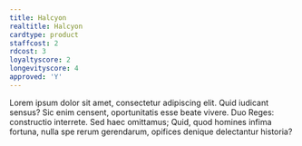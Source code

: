 ```yaml
---
title: Halcyon
realtitle: Halcyon
cardtype: product
staffcost: 2
rdcost: 3
loyaltyscore: 2
longevityscore: 4
approved: 'Y'
---
```


Lorem ipsum dolor sit amet, consectetur adipiscing elit. Quid iudicant sensus? Sic enim censent, oportunitatis esse beate vivere. Duo Reges: constructio interrete. Sed haec omittamus; Quid, quod homines infima fortuna, nulla spe rerum gerendarum, opifices denique delectantur historia?
